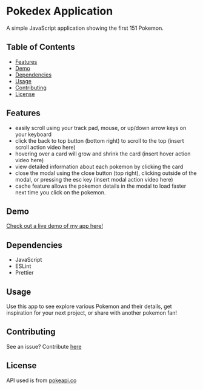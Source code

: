 # Pokedex Application

A simple JavaScript application showing the first 151 Pokemon.

## Table of Contents 
- [Features](#features)
- [Demo](#demo)
- [Dependencies](#dependencies)
- [Usage](#usage)
- [Contributing](#contributing)
- [License](#license)

## Features
- easily scroll using your track pad, mouse, or up/down arrow keys on your keyboard
- click the back to top button (bottom right) to scroll to the top
    (insert scroll action video here)
- hovering over a card will grow and shrink the card
    (insert hover action video here)
- view detailed information about each pokemon by clicking the card
- close the modal using the close button (top right), clicking outside of the modal, or pressing the esc key
     (insert modal action video here)
- cache feature allows the pokemon details in the modal to load faster next time you click on the pokemon.


## Demo

[Check out a live demo of my app here!](https://lorenaruiz01.github.io/simple-js-app/)

## Dependencies
- JavaScript 
- ESLint
- Prettier

## Usage 

Use this app to see explore various Pokemon and their details, get inspiration for your next project, or share with another pokemon fan! 

## Contributing

See an issue? Contribute [here](https://github.com/lorenaruiz01/simple-js-app/issues)

## License

API used is from [pokeapi.co](https://pokeapi.co/api/v2/pokemon/)



